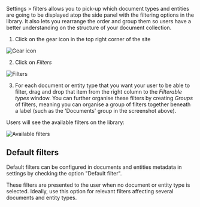 Settings > filters allows you to pick-up which document types and entities are going to be displayed atop the side panel with the filtering options in the library. It also lets you rearrange the order and group them so users have a better understanding on the structure of your document collection.

1. Click on the gear icon in the top right corner of the site

![Gear icon](http://www.uwazi.io/wp-content/uploads/2017/04/gear-icon.png)

2. Click on _Filters_

![Filters](http://www.uwazi.io/wp-content/uploads/2017/04/filters.png)

3. For each document or entity type that you want your user to be able to filter, drag and drop that item from the right column to the _Filterable types_ window. You can further organise these filters by creating _Groups_ of filters, meaning you can organise a group of filters together beneath  a label (such as the 'Documents' group in the screenshot above).

Users will see the available filters on the library:

![Available filters](http://www.uwazi.io/wp-content/uploads/2017/04/filters-display.png)

## Default filters

Default filters can be configured in documents and entities metadata in settings by checking the option "Default filter". 

These filters are presented to the user when no document or entity type is selected. Ideally, use this option for relevant filters affecting several documents and entity types.







